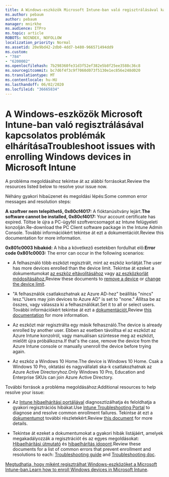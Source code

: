 ```yaml
---
title: A Windows-eszközök Microsoft Intune-ban való regisztrálásával kapcsolatos problémák elhárítása
ms.author: pebaum
author: pebaum
manager: mnirkhe
ms.audience: ITPro
ms.topic: article
ROBOTS: NOINDEX, NOFOLLOW
localization_priority: Normal
ms.assetid: 20e9bd42-2db0-4dd7-b480-966571494dd9
ms.custom:
- "784"
- "6200002"
ms.openlocfilehash: 7b298360fe31d3f52ef382e5b8f25ee3588c36c8
ms.sourcegitcommit: bc7d6f4f3c9f7060d073f5130e1ec856e248d020
ms.translationtype: MT
ms.contentlocale: hu-HU
ms.lasthandoff: 06/02/2020
ms.locfileid: "36665834"
---
```

# <a name="troubleshoot-issues-with-enrolling-windows-devices-in-microsoft-intune"></a><span data-ttu-id="8b65d-102">A Windows-eszközök Microsoft Intune-ban való regisztrálásával kapcsolatos problémák elhárítása</span><span class="sxs-lookup"><span data-stu-id="8b65d-102">Troubleshoot issues with enrolling Windows devices in Microsoft Intune</span></span>

<span data-ttu-id="8b65d-103">A probléma megoldásához tekintse át az alábbi forrásokat.</span><span class="sxs-lookup"><span data-stu-id="8b65d-103">Review the resources listed below to resolve your issue now.</span></span>
  
<span data-ttu-id="8b65d-104">Néhány gyakori hibaüzenet és megoldási lépés:</span><span class="sxs-lookup"><span data-stu-id="8b65d-104">Some common error messages and resolution steps:</span></span>
  
 <span data-ttu-id="8b65d-105">**A szoftver nem telepíthető, 0x80cf4017:** A fióktanúsítvány lejárt.</span><span class="sxs-lookup"><span data-stu-id="8b65d-105">**The software cannot be installed, 0x80cf4017:** Your account certificate has expired.</span></span> <span data-ttu-id="8b65d-106">Töltse le újra a PC-ügyfél szoftvercsomagot az Intune felügyeleti konzolján.</span><span class="sxs-lookup"><span data-stu-id="8b65d-106">Re-download the PC Client software package in the Intune Admin Console.</span></span> <span data-ttu-id="8b65d-107">További információkért tekintse át ezt a dokumentációt.</span><span class="sxs-lookup"><span data-stu-id="8b65d-107">Review this documentation for more information.</span></span>
  
 <span data-ttu-id="8b65d-108">**0x801c0003 hibakód:** A hiba a következő esetekben fordulhat elő:</span><span class="sxs-lookup"><span data-stu-id="8b65d-108">**Error code 0x801c0003:** The error can occur in the following scenarios:</span></span>
  
-  <span data-ttu-id="8b65d-109">A felhasználó több eszközt regisztrált, mint az eszköz korlátját.</span><span class="sxs-lookup"><span data-stu-id="8b65d-109">The user has more devices enrolled than the device limit.</span></span> <span data-ttu-id="8b65d-110">Tekintse át ezeket a dokumentumokat [az eszköz eltávolításához](https://docs.microsoft.com/intune/devices-wipe) vagy [az eszközkorlát módosításához.](https://docs.microsoft.com/intune/enrollment-restrictions-set#set-device-limit-restrictions)</span><span class="sxs-lookup"><span data-stu-id="8b65d-110">Review these documents to [remove a device](https://docs.microsoft.com/intune/devices-wipe) or [change the device limit](https://docs.microsoft.com/intune/enrollment-restrictions-set#set-device-limit-restrictions).</span></span>

-  <span data-ttu-id="8b65d-111">"A felhasználók csatlakozhatnak az Azure AD-hez" beállítás "nincs" lesz.</span><span class="sxs-lookup"><span data-stu-id="8b65d-111">"Users may join devices to Azure AD" is set to "none."</span></span> <span data-ttu-id="8b65d-112">Állítsa be az összes, vagy válassza ki a felhasználókat.</span><span class="sxs-lookup"><span data-stu-id="8b65d-112">Set it to all or select users.</span></span> <span data-ttu-id="8b65d-113">További információkért tekintse át ezt a [dokumentációt.](https://docs.microsoft.com/azure/active-directory/device-management-azure-portal#configure-device-settings)</span><span class="sxs-lookup"><span data-stu-id="8b65d-113">Review [this documentation](https://docs.microsoft.com/azure/active-directory/device-management-azure-portal#configure-device-settings) for more information.</span></span>

-  <span data-ttu-id="8b65d-114">Az eszközt már regisztrálta egy másik felhasználó.</span><span class="sxs-lookup"><span data-stu-id="8b65d-114">The device is already enrolled by another user.</span></span> <span data-ttu-id="8b65d-115">Ebben az esetben távolítsa el az eszközt az Azure Intune konzolról, vagy manuálisan szüntesse meg az eszközt, mielőtt újra próbálkozna.</span><span class="sxs-lookup"><span data-stu-id="8b65d-115">If that's the case, remove the device from the Azure Intune console or manually unenroll the device before trying again.</span></span>

-  <span data-ttu-id="8b65d-116">Az eszköz a Windows 10 Home.</span><span class="sxs-lookup"><span data-stu-id="8b65d-116">The device is Windows 10 Home.</span></span> <span data-ttu-id="8b65d-117">Csak a Windows 10 Pro, oktatási és nagyvállalati ska-k csatlakozhatnak az Azure Active Directoryhoz.</span><span class="sxs-lookup"><span data-stu-id="8b65d-117">Only Windows 10 Pro, Education and Enterprise SKUs can join Azure Active Directory.</span></span>

<span data-ttu-id="8b65d-118">További források a probléma megoldásához:</span><span class="sxs-lookup"><span data-stu-id="8b65d-118">Additional resources to help resolve your issue:</span></span>
  
-  <span data-ttu-id="8b65d-119">Az [Intune hibaelhárítási portáljával](https://devicemanagement.microsoft.com/#blade/Microsoft_Intune_DeviceSettings/TroubleshootBlade) diagnosztizálhatja és feloldhatja a gyakori regisztrációs hibákat.</span><span class="sxs-lookup"><span data-stu-id="8b65d-119">Use [Intune Troubleshooting Portal](https://devicemanagement.microsoft.com/#blade/Microsoft_Intune_DeviceSettings/TroubleshootBlade) to diagnose and resolve common enrollment failures.</span></span> <span data-ttu-id="8b65d-120">Tekintse át ezt a [dokumentumot](https://docs.microsoft.com/intune/help-desk-operators) további részletekért.</span><span class="sxs-lookup"><span data-stu-id="8b65d-120">Review [this document](https://docs.microsoft.com/intune/help-desk-operators) for more details.</span></span>

-  <span data-ttu-id="8b65d-121">Tekintse át ezeket a dokumentumokat a gyakori hibák listájáért, amelyek megakadályozzák a regisztrációt és az egyes megoldásokat: [Hibaelhárítási útmutató](https://support.microsoft.com/help/4089533/troubleshooting-windows-device-enrollment-problems-in-microsoft-intune) és [hibaelhárítás idopont](https://docs.microsoft.com/intune-classic/troubleshoot/troubleshoot-device-enrollment-in-intune).</span><span class="sxs-lookup"><span data-stu-id="8b65d-121">Review these documents for a list of common errors that prevent enrollment and resolutions to each: [Troubleshooting guide](https://support.microsoft.com/help/4089533/troubleshooting-windows-device-enrollment-problems-in-microsoft-intune) and [Troubleshooting doc](https://docs.microsoft.com/intune-classic/troubleshoot/troubleshoot-device-enrollment-in-intune).</span></span>

<span data-ttu-id="8b65d-122">[Megtudhatja, hogy miként regisztrálhat Windows-eszközöket a Microsoft Intune-ban.](https://docs.microsoft.com/intune/windows-enroll)</span><span class="sxs-lookup"><span data-stu-id="8b65d-122">[Learn how to enroll Windows devices in Microsoft Intune](https://docs.microsoft.com/intune/windows-enroll).</span></span>
